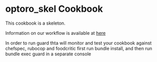 optoro_skel Cookbook
========================
This cookbook is a skeleton.

Information on our workflow is available at [here](https://optoro.atlassian.net/wiki/display/DO/Adding+a+cookbook+to+the+Chef+Pipeline)

In order to run guard thta will monitor and test your cookbook against chefspec, rubocop and foodcritic first run bundle install,
and then run bundle exec guard in a separate console 
